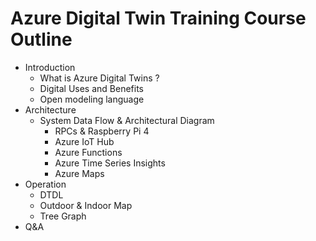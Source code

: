 # Azure Digital Twin Training​ Course Outline
* Introduction
  * What is Azure Digital Twins ?
  * Digital Uses and Benefits
  * Open modeling language
* Architecture
  * System Data Flow & Architectural Diagram
    * RPCs & Raspberry Pi 4
    * Azure IoT Hub
    * Azure Functions
    * Azure Time Series Insights
    * Azure Maps
* Operation
  * DTDL
  * Outdoor & Indoor Map
  * Tree Graph
* Q&A